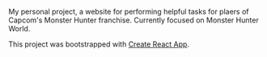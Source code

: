 My personal project, a website for performing helpful tasks for plaers of Capcom's Monster Hunter franchise. Currently focused on Monster Hunter World.

This project was bootstrapped with [Create React App](https://github.com/facebook/create-react-app).